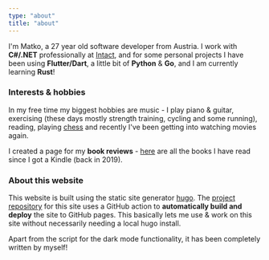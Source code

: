 ```yaml
---
type: "about"
title: "about"
---
```


I'm Matko, a 27 year old software developer from Austria. I work with **C#/.NET** professionally at [Intact](https://intact-systems.com/), and for some personal projects I have been using **Flutter/Dart**, a little bit of **Python** & **Go**, and I am currently learning **Rust**!

### Interests & hobbies

In my free time my biggest hobbies are music - I play piano & guitar, exercising (these days mostly strength training, cycling and some running), reading, playing [chess](https://lichess.org/@/matkv) and recently I've been getting into watching movies again.

I created a page for my **book reviews** - [here](/reading) are all the books I have read since I got a Kindle (back in 2019).

### About this website 

This website is built using the static site generator [hugo](https://gohugo.io).
The [project repository](https://github.com/matkv/hugo-website) for this site uses a GitHub action to **automatically build and deploy** the site to GitHub pages. This basically lets me use & work on this site without necessarily needing a local hugo install. 

Apart from the script for the dark mode functionality, it has been completely written by myself!
